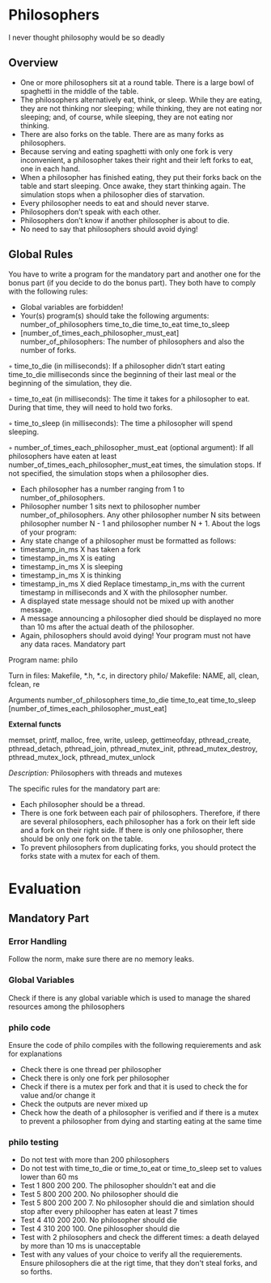 # Philosophers
I never thought philosophy would be so deadly

## Overview
- One or more philosophers sit at a round table.
  There is a large bowl of spaghetti in the middle of the table.
- The philosophers alternatively eat, think, or sleep.
While they are eating, they are not thinking nor sleeping;
while thinking, they are not eating nor sleeping;
and, of course, while sleeping, they are not eating nor thinking.
- There are also forks on the table. There are as many forks as philosophers.
- Because serving and eating spaghetti with only one fork is very inconvenient, a
philosopher takes their right and their left forks to eat, one in each hand.
- When a philosopher has finished eating, they put their forks back on the table and
start sleeping. Once awake, they start thinking again. The simulation stops when
a philosopher dies of starvation.
- Every philosopher needs to eat and should never starve.
- Philosophers don’t speak with each other.
- Philosophers don’t know if another philosopher is about to die.
- No need to say that philosophers should avoid dying!
## Global Rules
You have to write a program for the mandatory part and another one for the bonus part
(if you decide to do the bonus part). They both have to comply with the following rules:
- Global variables are forbidden!
- Your(s) program(s) should take the following arguments:
number_of_philosophers time_to_die time_to_eat time_to_sleep
- [number_of_times_each_philosopher_must_eat]
number_of_philosophers: The number of philosophers and also the number
of forks.

◦ time_to_die (in milliseconds): If a philosopher didn’t start eating time_to_die
milliseconds since the beginning of their last meal or the beginning of the simulation, they die.

◦ time_to_eat (in milliseconds): The time it takes for a philosopher to eat.
During that time, they will need to hold two forks.

◦ time_to_sleep (in milliseconds): The time a philosopher will spend sleeping.

◦ number_of_times_each_philosopher_must_eat (optional argument): If all
philosophers have eaten at least number_of_times_each_philosopher_must_eat
times, the simulation stops. If not specified, the simulation stops when a
philosopher dies.

- Each philosopher has a number ranging from 1 to number_of_philosophers.
- Philosopher number 1 sits next to philosopher number number_of_philosophers.
Any other philosopher number N sits between philosopher number N - 1 and philosopher number N + 1.
About the logs of your program:
- Any state change of a philosopher must be formatted as follows:
- timestamp_in_ms X has taken a fork
- timestamp_in_ms X is eating
- timestamp_in_ms X is sleeping
- timestamp_in_ms X is thinking
- timestamp_in_ms X died
Replace timestamp_in_ms with the current timestamp in milliseconds
and X with the philosopher number.
- A displayed state message should not be mixed up with another message.
- A message announcing a philosopher died should be displayed no more than 10 ms
after the actual death of the philosopher.
- Again, philosophers should avoid dying!
Your program must not have any data races.
Mandatory part

Program name: philo

Turn in files: Makefile, *.h, *.c, in directory philo/
Makefile: NAME, all, clean, fclean, re

Arguments 
number_of_philosophers 
time_to_die time_to_eat
time_to_sleep
[number_of_times_each_philosopher_must_eat]

**External functs**

memset, printf, malloc, free, write,
usleep, gettimeofday, pthread_create,
pthread_detach, pthread_join, pthread_mutex_init,
pthread_mutex_destroy, pthread_mutex_lock,
pthread_mutex_unlock

**Description*:* Philosophers with threads and mutexes

The specific rules for the mandatory part are:
- Each philosopher should be a thread.
- There is one fork between each pair of philosophers. Therefore, if there are several
philosophers, each philosopher has a fork on their left side and a fork on their right
side. If there is only one philosopher, there should be only one fork on the table.
- To prevent philosophers from duplicating forks, you should protect the forks state
with a mutex for each of them.

# Evaluation
## Mandatory Part
### Error Handling
Follow the norm, make sure there are no memory leaks.
### Global Variables
Check if there is any global variable which is used to manage the shared resources among the philosophers
### philo code
Ensure the code of philo compiles with the following requierements and ask for explanations
- Check there is one thread per philosopher
- Check there is only one fork per philosopher
- Check if there is a mutex per fork and that it is used to check the for value and/or change it
- Check the outputs are never mixed up
- Check how the death of a philosopher is verified and if there is a mutex to prevent a philosopher from dying and starting eating at the same time
### philo testing
- Do not test with more than 200 philosophers
- Do not test with time_to_die or time_to_eat or time_to_sleep set to values lower than 60 ms
- Test 1 800 200 200. The philosopher shouldn't eat and die
- Test 5 800 200 200. No philosopher should die
- Test 5 800 200 200 7. No philosopher should die and simlation should stop after every philoopher has eaten at least 7 times
- Test 4 410 200 200. No philosopher should die
- Test 4 310 200 100. One pihlosopher should die
- Test with 2 philosophers and check the different times: a death delayed by more than 10 ms is unacceptable
- Test with any values of your choice to verify all the requierements. Ensure philosophers die at the rigt time, that they don't steal forks, and so forths.
